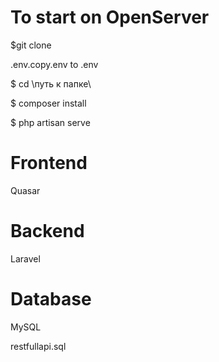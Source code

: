 # To start on OpenServer
$git clone 

.env.copy.env  to  .env

$ cd \путь к папке\

$ composer install

$ php artisan serve 

# Frontend
Quasar

# Backend
Laravel

# Database
MySQL

restfullapi.sql